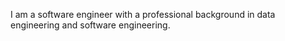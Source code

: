 I am a software engineer with a professional background in data engineering and software engineering.
